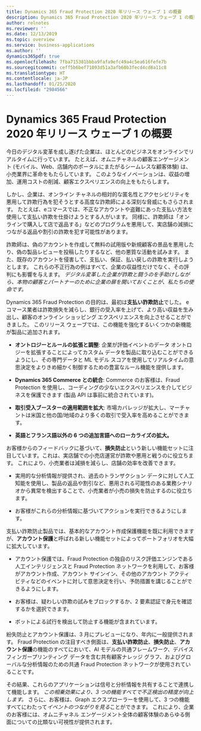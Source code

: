 ```yaml
---
title: Dynamics 365 Fraud Protection 2020 年リリース ウェーブ 1 の概要
description: Dynamics 365 Fraud Protection 2020 年リリース ウェーブ 1 の概要
author: relnotes
ms.reviewer: ''
ms.date: 12/13/2019
ms.topic: overview
ms.service: business-applications
ms.author: ''
dynamics365pdf: true
ms.openlocfilehash: 7fba715381bbba9fafa9efc49a4c5ea616fefe7b
ms.sourcegitcommit: ceff5b6bef71093d51a3afb60b3fecd4cd8a11c8
ms.translationtype: HT
ms.contentlocale: ja-JP
ms.lasthandoff: 01/25/2020
ms.locfileid: "2984566"
---
```

# <a name="overview-of-dynamics-365-fraud-protection-2020-release-wave-1"></a>Dynamics 365 Fraud Protection 2020 年リリース ウェーブ 1 の概要 

今日のデジタル変革を成し遂げた企業は、ほとんどのビジネスをオンラインでリアルタイムに行っています。 たとえば、オムニチャネルの顧客エンゲージメント (モバイル、Web、店舗内のポータルにまたがるシームレスな顧客体験) は、小売業界に革命をもたらしています。 このようなイノベーションは、収益の増加、運用コストの削減、顧客エクスペリエンスの向上をもたらします。 

しかし、企業は、オンライン チャネルの相対的な匿名性とアクセシビリティを悪用して詐欺行為を犯そうとする高度な詐欺師による深刻な脅威にもさらされます。 たとえば、eコマースでは、不正なアカウントや盗難にあった支払い方法を使用して支払い詐欺を仕掛けようとする人がいます。 同様に、詐欺師は「オンラインで購入して店で返品する」などのプログラムを悪用して、実店舗の減損につながる返品や割引の詐欺を犯す可能性があります。 

詐欺師は、偽のアカウントを作成して無料の試用版や新規顧客の景品を悪用したり、偽の製品レビューを投稿したりするなど、他の悪質な活動を試みます。 また、既存のアカウントを侵害して、支払い、保証、払い戻しの詐欺を実行しようとします。 これらの不正行為の例はすべて、企業の収益性だけでなく、その評判にも影響を与えます。 *デジタル変革した企業が詐欺と闘うのを手助けしながら、本物の顧客とパートナーのために企業の扉を開いておくことが、私たちの使命です。* 

Dynamics 365 Fraud Protection の目的は、最初は**支払い詐欺防止**でした。 eコマース業者は詐欺損失を減らし、銀行の受入率を上げて、より高い収益を生み出し、顧客のオンライン ショッピング エクスペリエンスを向上させることができました。 このリリース ウェーブでは、この機能を強化するいくつかの新機能が製品に追加されます。 

- **オントロジーとルールの拡張と調整**: 企業が評価イベントのデータ オントロジーを拡張することによってカスタム データを製品に取り込むことができるようにし、その専門データと ML モデル スコアを使用してリアルタイムの意思決定をよりきめ細かく制御するための豊富なルール機能を提供します。 

- **Dynamics 365 Commerce との統合**: Commerce のお客様は、Fraud Protection を使用し、コーディングの少ないエクスペリエンスを介してビジネスを保護できます (製品 API は事前に統合されています)。 

- **取引受入ブースターの適用範囲を拡大**: 市場カバレッジが拡大し、マーチャントは米国と他の国/地域のより多くの取引で受入率を高めることができます。 

- **英語とフランス語以外の 6 つの追加言語へのローカライズの拡大。** 

お客様からのフィードバックに基づいて、**損失防止**という新しい機能セットに注目しています。これは、実店舗での小売店運営が詐欺や悪用と戦うのに役立ちます。 これにより、小売業者は減損を減らし、店舗の効率を改善できます。 

- 実用的な分析情報が提供され、過去のトランザクション データに対して人工知能を使用し、製品の返品や割引など、悪用される可能性のある業務シナリオから異常を検出することで、小売業者が小売の損失を防止するのに役立ちます。 

- お客様がこれらの分析情報に基づいてアクションを実行できるようにします。 

支払い詐欺防止製品では、基本的なアカウント作成保護機能を既に利用できますが、**アカウント保護**と呼ばれる新しい機能セットによってポートフォリオを大幅に拡大しています。  

- アカウント保護では、Fraud Protection の独自のリスク評価エンジンである人工インテリジェンスと Fraud Protection ネットワークを利用して、お客様がアカウント作成、アカウント サインイン、その他のアカウント アクティビティなどのイベントに対して意思決定を行い、予防措置を講じることができるようにします。  

- お客様は、疑わしい詐欺の試みをブロックするか、2 要素認証で身元を確認するかを選択できます。 

- ボットによる試行を検出して防止する機能が含まれています。 

紛失防止とアカウント保護は、3 月にプレビューになり、年内に一般提供されます。 Fraud Protection の注目すべき側面は、**支払い詐欺防止**、**損失防止**、**アカウント保護**の機能のすべてにおいて、AI モデルの共通フレームワーク、デバイス フィンガープリンティング データを含む共有顧客ナレッジ グラフ、およびグローバルな分析情報のための共通 Fraud Protection ネットワークが使用されていることです。 

その結果、これらのアプリケーションは信号と分析情報を共有することで連携して機能します。 *この相乗効果により、3 つの機能すべてで不正検出の精度が向上します。* さらに、お客様は、Graph エクスプローラーを使用して、3 つの機能すべてにわたって*イベントのつながりを見る*ことができます。 これにより、企業のお客様には、オムニチャネル エンゲージメント全体の顧客体験のあらゆる側面についての比類ない可視性が提供されます。 
